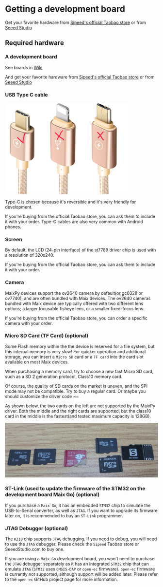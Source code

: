 Getting a development board
========

Get your favorite hardware from [Sipeed's official Taobao store](https://shop365481095.taobao.com/) or from [Seeed Studio](https://www.seeedstudio.com/catalogsearch/result/?cat=&q=sipeed)

## Required hardware

### A development board

See boards in [Wiki](https://wiki.sipeed.com/zh/maix/board/)

And get your favorite hardware from [Sipeed's official Taobao store](https://shop365481095.taobao.com/) or from [Seeed Studio](https://www.seeedstudio.com/catalogsearch/result/?cat=&q=sipeed)

### USB Type C cable

<img src="../../assets/type_c.png" height="300" alt="type_c">

Type-C is chosen because it's reversible and it's very friendly for development.

If you're buying from the official Taobao store, you can ask them to include it with your order. Type-C cables are also very common with Android phones.

### Screen

By default, the LCD (24-pin interface) of the st7789 driver chip is used with a resolution of 320x240.

If you're buying from the official Taobao store, you can ask them to include it with your order.

### Camera

MaixPy devices support the ov2640 camera by default(or gc0328 or ov7740), and are often bundled with  Maix devices.  The ov2640 cameras bundled with Maix device are typically offered with two different lens options; a larger focusable fisheye lens, or a smaller fixed-focus lens.

If you're buying from the official Taobao store, you can order a specific camera with your order.

### Micro SD Card (TF Card) (optional)

Some Flash memory within the the device is reserved for a file system, but this internal memory is very slow!  For quicker operation and additional storage, you can insert a `Micro SD` card or a `TF card` into the card slot available on most Maix devices.

When purchasing a memory card, try to choose a new fast Micro SD card, such as a SD 2 generation protocol, Class10 memory card.

Of course, the quality of SD cards on the market is uneven, and the SPI mode may not be compatible. Try to buy a regular card. Or maybe you should customize the driver code ~~

As shown below, the two cards on the left are not supported by the MaixPy driver. Both the middle and the right cards are supported, but the class10 card in the middle is the fastest(and tested maximum capacity is 128GB).

![](../../assets/TF.png)

### ST-Link (used to update the firmware of the STM32 on the development board Maix Go) (optional)

If you purchase a `Maix Go`, it has an embedded `STM32` chip to simulate the USB-to-Serial converter, as well as `JTAG`. If you want to upgrade its firmware later on, it is recommended to buy an `ST-Link` programmer.

### JTAG Debugger (optional)

The `K210` chip supports `JTAG` debugging.  If you need to debug, you will need to use the `JTAG` debugger. Please check the `Sipeed` Taobao store or SeeedStudio.com to buy one.

If you are using a `Maix Go` development board, you won't need to purchase the `JTAG` debugger separately as it has an integrated `STM32` chip that can emulate `JTAG` (`STM32` uses `CMSIS-DAP` or `open-ec` firmware).  `open-ec` firmware is currently not supported, although support will be added later.  Please refer to the `open-ec` GitHub project page for more information.
